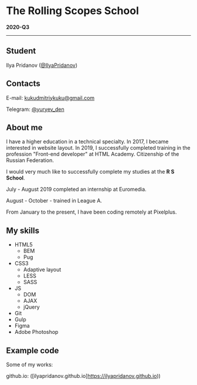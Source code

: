 # The Rolling Scopes School

**2020-Q3**

---

## Student
Ilya Pridanov ([@IlyaPridanov](https://github.com/IlyaPridanov))

## Contacts
E-mail: [kukudmitriykuku@gmail.com](mailto:kukudmitriykuku@gmail.com)

Telegram: [@yuryev_den](https://t.me/yuryev_den)

## About me
I have a higher education in a technical specialty. In 2017, I became interested in website layout. In 2019, I successfully completed training in the profession "Front-end developer" at HTML Academy. Citizenship of the Russian Federation.

I would very much like to successfully complete my studies at the **R S School**.

July - August 2019 completed an internship at Euromedia.

August - October - trained in League A.

From January to the present, I have been coding remotely at Pixelplus.

## My skills
* HTML5
  * BEM
  * Pug
* CSS3
  * Adaptive layout
  * LESS
  * SASS
* JS
  * DOM
  * AJAX
  * jQuery
* Git
* Gulp
* Figma
* Adobe Photoshop

## Example code
Some of my works:

github.io: ([ilyapridanov.github.io]https://ilyapridanov.github.io))
